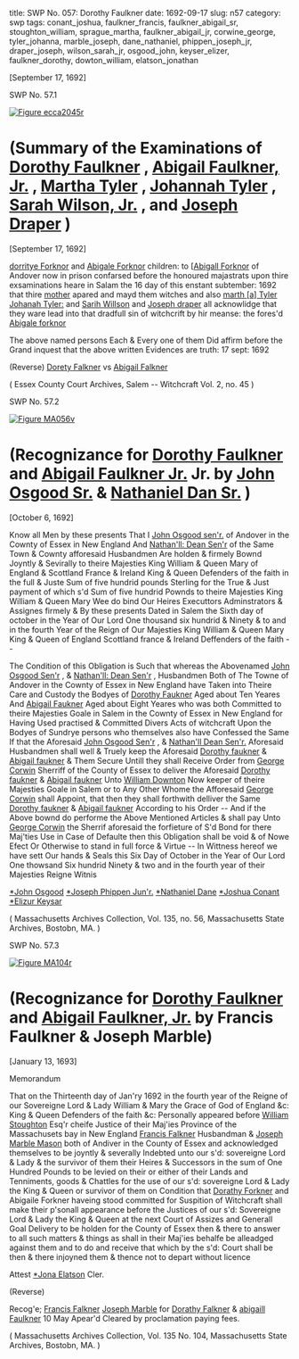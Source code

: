 title: SWP No. 057: Dorothy Faulkner
date: 1692-09-17
slug: n57
category: swp
tags: conant_joshua, faulkner_francis, faulkner_abigail_sr, stoughton_william, sprague_martha, faulkner_abigail_jr, corwine_george, tyler_johanna, marble_joseph, dane_nathaniel, phippen_joseph_jr, draper_joseph, wilson_sarah_jr, osgood_john, keyser_elizer, faulkner_dorothy, dowton_william, elatson_jonathan




[September 17, 1692]

<div markdown class="doc" id="n57.1">

<div class="doc_id">SWP No. 57.1</div>


<span markdown class="figure">[![Figure ecca2045r](archives/ecca/thumb/ecca2045r.jpg)](archives/ecca/large/ecca2045r.jpg)</span>

# (Summary of the Examinations of [Dorothy Faulkner](/tag/faulkner_dorothy.html) , [Abigail Faulkner, Jr.](/tag/faulkner_abigail_jr.html) , [Martha Tyler](/tag/sprague_martha.html) , [Johannah Tyler](/tag/tyler_johanna.html) , [Sarah Wilson, Jr.](/tag/wilson_sarah_jr.html) , and [Joseph Draper](/tag/draper_joseph.html) )

[September 17, 1692]

[dorritye Forknor](/tag/faulkner_dorothy.html) and [Abigale Forknor](/tag/faulkner_abigail_jr.html) children: to [[Abigall Forknor](/tag/faulkner_abigail_sr.html) of Andover now in prison confarsed before the honoured majastrats upon thire exsaminations heare in Salam the 16 day of this enstant subtember: 1692 that thire [mother](/tag/faulkner_abigail_sr.html) apared and mayd them witches and also [marth [a] Tyler](/tag/sprague_martha.html) [Johanah Tyler:](/tag/tyler_johanna.html) and [Sarih Willson](/tag/wilson_sarah_jr.html) and [Joseph draper](/tag/draper_joseph.html) all acknowlidge that they ware lead into that dradfull sin of witchcrift by hir meanse: the fores'd [Abigale forknor](/tag/faulkner_abigail_sr.html)

The above named persons Each & Every one of them 
Did affirm before the Grand inquest that the above 
written Evidences are truth: 17 sept: 1692 

(Reverse) [Dorety Falkner](/tag/faulkner_dorothy.html) vs [Abigail Falkner](/tag/faulkner_abigail_sr.html) 

( Essex County Court Archives, Salem -- Witchcraft Vol. 2, no. 45 )

</div>



<div markdown class="doc" id="n57.2">

<div class="doc_id">SWP No. 57.2</div>


<span markdown class="figure">[![Figure MA056v](archives/MA135/small/MA056v.jpg)](archives/MA135/large/MA056v.jpg)</span>

# (Recognizance for [Dorothy Faulkner](/tag/faulkner_dorothy.html) and [Abigail Faulkner Jr.](/tag/faulkner_abigail_jr.html) Jr. by [John Osgood Sr.](/tag/osgood_john.html) & [Nathaniel Dan Sr.](/tag/dane_nathaniel.html) )

[October 6, 1692]

Know all Men by these presents That I [John Osgood sen'r.](/tag/osgood_john.html) of Andover in the Cownty of Essex in New England And [Nathan'll: Dean Sen'r](/tag/dane_nathaniel.html) of the Same Town & Cownty afforesaid Husbandmen Are holden & firmely Bownd Joyntly & Sevirally to theire Majesties King William & Queen Mary  of England & Scottland France & Ireland King & Queen Defenders of the faith in the full & Juste Sum of five hundrid pounds Sterling for the True & Just payment of which s'd Sum of five hundrid Pownds to theire Majesties King William & Queen Mary  Wee do bind Our Heires Executtors Adminstrators & Assignes firmely & By these presents Dated in Salem  the Sixth day of october in the Year of Our Lord One thousand six hundrid & Ninety & to and in the fourth Year of the Reign of Our Majesties King William & Queen Mary  King & Queen of England Scottland france & Ireland Deffenders of the faith --

The Condition of this Obligation is Such that whereas the Abovenamed [John Osgood Sen'r](/tag/osgood_john.html) , & [Nathan'll: Dean Sen'r](/tag/dane_nathaniel.html) , Husbandmen Both of The Towne of Andover in the Cownty of Essex in New England have Taken into Theire Care and Custody the Bodyes of [Dorothy Faukner](/tag/faulkner_dorothy.html) Aged about Ten Yeares And [Abigail Faukner](/tag/faulkner_abigail_jr.html) Aged about Eight Yeares who was both Committed to theire Majesties Goale in Salem in the Cownty of Essex in New England for Having Used practised & Committed Divers Acts of witchcraft Upon the Bodyes of Sundrye persons who themselves also have Confessed the Same If that the Aforesaid [John Osgood Sen'r](/tag/osgood_john.html) , & [Nathan'll Dean Sen'r.](/tag/dane_nathaniel.html) Aforesaid Husbandmen shall well & Truely keep the Aforesaid [Dorothy faukner](/tag/faulkner_dorothy.html) & [Abigail faukner](/tag/faulkner_abigail_jr.html) & Them Secure Untill they shall Receive Order from [George Corwin](/tag/corwine_george.html) Sherriff of the County of Essex to deliver the Aforesaid [Dorothy faukner](/tag/faulkner_dorothy.html) & [Abigail faukner](/tag/faulkner_abigail_jr.html) Unto [William Downton](/tag/dowton_william.html) Now keeper of theire Majesties Goale in Salem or to Any Other Whome the Afforesaid [George Corwin](/tag/corwine_george.html) shall Appoint, that then they shall forthwith delliver the Same [Dorothy faukner](/tag/faulkner_dorothy.html) & [Abigail faukner](/tag/faulkner_abigail_jr.html) According to his Order -- And if the Above bownd do performe the Above Mentioned Articles & shall pay Unto [George Corwin](/tag/corwine_george.html) the Sherrif aforesaid the forfieture of S'd Bond for there Maj'ties Use in Case of Defaulte then this Obligation shall be void & of Nowe Efect Or Otherwise to stand in full force & Virtue -- In Wittness hereof we have sett Our hands & Seals this Six Day of October in the Year of Our Lord One thowsand Six hundrid Ninety & two and in the fourth year of their Majesties Reigne
Witnis 

[*John Osgood](/tag/osgood_john.html)                      [*Joseph Phippen Jun'r.](/tag/phippen_joseph_jr.html) 
[*Nathaniel Dane](/tag/dane_nathaniel.html)                       [*Joshua Conant](/tag/conant_joshua.html)
[*Elizur Keysar](/tag/keyser_elizer.html)

( Massachusetts Archives Collection, Vol. 135, no. 56, Massachusetts State Archives, Bostobn, MA. )

</div>



<div markdown class="doc" id="n57.3">

<div class="doc_id">SWP No. 57.3</div>


<span markdown class="figure">[![Figure MA104r](archives/MA135/small/MA104r.jpg)](archives/MA135/large/MA104r.jpg)</span>

# (Recognizance for [Dorothy Faulkner](/tag/faulkner_dorothy.html) and [Abigail Faulkner, Jr.](/tag/faulkner_abigail_jr.html) by Francis Faulkner & Joseph Marble)

[January 13, 1693]

Memorandum 

That on the Thirteenth day of Jan'ry 1692 in the fourth year of the Reigne of our Sovereigne Lord & Lady William & Mary the Grace of God of England &c: King & Queen Defenders of the faith &c: Personally appeared before [William Stoughton](/tag/stoughton_william.html) Esq'r cheife Justice of their Maj'ies  Province of the Massachusets bay in New England [Francis Falkner](/tag/faulkner_francis.html) Husbandman & [Joseph Marble Mason](/tag/marble_joseph.html) both of Andiver in the County of Essex and acknowledged themselves to be joyntly & severally Indebted unto our s'd: sovereigne Lord & Lady & the survivor of them their Heires & Successors in the sum of One Hundred Pounds to be levied on their or either of their Lands and Tenniments, goods & Chattles for the use of our s'd: sovereigne Lord & Lady the King & Queen or survivor of them on Condition that [Dorathy Forkner](/tag/faulkner_dorothy.html) and Abigaile Forkner haveing stood committed for Suspition of Witchcraft shall make their p'sonall appearance before the Justices of our s'd: Sovereigne Lord & Lady the King & Queen at the next Court of Assizes and Generall Goal Delivery to be holden for the County of Essex then & there to answer to all such matters & things as shall in their Maj'ies behalfe be alleadged against them and to do and receive that which by the s'd: Court shall be then & there injoyned them & thence not to depart without licence

Attest 
[*Jona Elatson](/tag/elatson_jonathan.html) Cler.

(Reverse) 

Recog'e; 
[Francis Falkner](/tag/faulkner_francis.html) 
[Joseph Marble](/tag/marble_joseph.html) 
for 
[Dorathy Falkner](/tag/faulkner_dorothy.html) 
& 
[abigaill Faulkner](/tag/faulkner_abigail_jr.html) 
10 May Apear'd 
Cleared by proclamation paying fees.

( Massachusetts  Archives Collection, Vol. 135 No. 104, Massachusetts State Archives, Bostobn, MA. )


</div>

